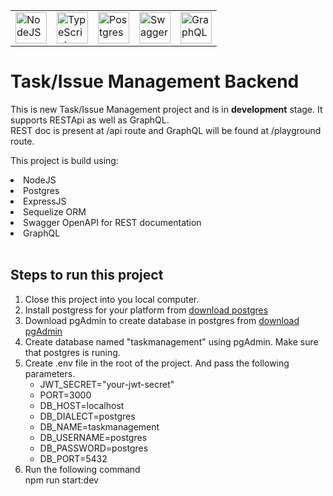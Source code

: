 <table>
<tr>
<td>
<img src="https://cdn.freebiesupply.com/logos/large/2x/nodejs-1-logo-png-transparent.png" alt="NodeJS" height=50/>
</td>
<td>
<img src="https://upload.wikimedia.org/wikipedia/commons/thumb/4/4c/Typescript_logo_2020.svg/1024px-Typescript_logo_2020.svg.png" alt="TypeScript" height="50"/>
</td>
<td>
<img src="https://upload.wikimedia.org/wikipedia/commons/thumb/2/29/Postgresql_elephant.svg/993px-Postgresql_elephant.svg.png" alt="Postgres" height="50" />
</td>
<td>
<img src="https://upload.wikimedia.org/wikipedia/commons/a/ab/Swagger-logo.png" alt="Swagger" height="50" >
</td>
<td>
<img src="https://upload.wikimedia.org/wikipedia/commons/thumb/1/17/GraphQL_Logo.svg/2048px-GraphQL_Logo.svg.png"  alt="GraphQL" height="50">
</td>
</tr>
</table>

# Task/Issue Management Backend

This is new Task/Issue Management project and is in **development** stage. It supports RESTApi as well as GraphQL.<br>
REST doc is present at /api route and GraphQL will be found at /playground route.

This project is build using:

<li>NodeJS</li> 
<li>Postgres</li> 
<li>ExpressJS</li> 
<li>Sequelize ORM</li>
<li>Swagger OpenAPI for REST documentation</li>
<li>GraphQL</li>
<br>

## Steps to run this project

<ol>
<li>Close this project into you local computer.</li>
<li>Install postgress for your platform from <a href = "https://www.postgresql.org/download/">download postgres</a></li>
<li>Download pgAdmin to create database in postgres from <a href = "https://www.pgadmin.org/download/">download pgAdmin</a></li>
<li>Create database named "taskmanagement" using pgAdmin. Make sure that postgres is runing.</li>
<li>Create .env file in the root of the project. And pass the following parameters.
<ul>
<li>JWT_SECRET="your-jwt-secret"</li>
<li>PORT=3000</li>
<li>DB_HOST=localhost</li>
<li>DB_DIALECT=postgres</li>
<li>DB_NAME=taskmanagement</li>
<li>DB_USERNAME=postgres</li>
<li>DB_PASSWORD=postgres</li>
<li>DB_PORT=5432</li>
</ul>
<li>Run the following command<br>
    npm run start:dev</li>
</ol>
